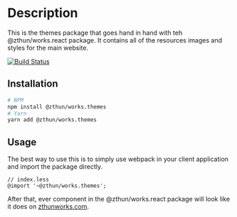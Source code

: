 # Description

This is the themes package that goes hand in hand with teh @zthun/works.react package. It contains all of the resources images and styles for the main website.

[![Build Status](https://travis-ci.com/zthun/works.svg?branch=master)](https://travis-ci.com/zthun/works)

## Installation

```sh
# NPM
npm install @zthun/works.themes
# Yarn
yarn add @zthun/works.themes
```

## Usage

The best way to use this is to simply use webpack in your client application and import the package directly.

```less
// index.less
@import '~@zthun/works.themes';
```

After that, ever component in the @zthun/works.react package will look like it does on [zthunworks.com](https://zthunworks.com).
